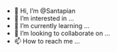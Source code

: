 - 👋 Hi, I’m @Santapian
- 👀 I’m interested in ...
- 🌱 I’m currently learning ...
- 💞️ I’m looking to collaborate on ...
- 📫 How to reach me ...

<!---
Santapian/Santapian is a ✨ special ✨ repository because its `README.md` (this file) appears on your GitHub profile.
You can click the Preview link to take a look at your changes.
--->
